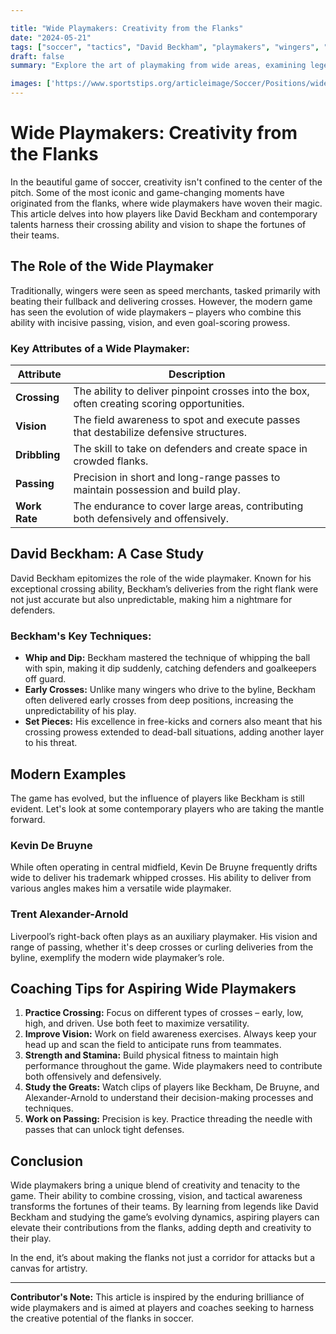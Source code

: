 ```yaml
---

title: "Wide Playmakers: Creativity from the Flanks"
date: "2024-05-21"
tags: ["soccer", "tactics", "David Beckham", "playmakers", "wingers", "crossing", "vision", "coaching"]
draft: false
summary: "Explore the art of playmaking from wide areas, examining legends like David Beckham and modern examples who excel in creating chances from the flanks with their exceptional crossing and vision."

images: ['https://www.sportstips.org/articleimage/Soccer/Positions/wide_playmakers_creativity_from_the_flanks.webp']
---
```


# Wide Playmakers: Creativity from the Flanks

In the beautiful game of soccer, creativity isn't confined to the center of the pitch. Some of the most iconic and game-changing moments have originated from the flanks, where wide playmakers have woven their magic. This article delves into how players like David Beckham and contemporary talents harness their crossing ability and vision to shape the fortunes of their teams.

## The Role of the Wide Playmaker

Traditionally, wingers were seen as speed merchants, tasked primarily with beating their fullback and delivering crosses. However, the modern game has seen the evolution of wide playmakers – players who combine this ability with incisive passing, vision, and even goal-scoring prowess.

### Key Attributes of a Wide Playmaker:

| Attribute        | Description                                                                       |
|------------------|----------------------------------------------------------------------------------|
| **Crossing**     | The ability to deliver pinpoint crosses into the box, often creating scoring opportunities. |
| **Vision**       | The field awareness to spot and execute passes that destabilize defensive structures.        |
| **Dribbling**    | The skill to take on defenders and create space in crowded flanks.                     |
| **Passing**      | Precision in short and long-range passes to maintain possession and build play.         |
| **Work Rate**    | The endurance to cover large areas, contributing both defensively and offensively.         |

## David Beckham: A Case Study

David Beckham epitomizes the role of the wide playmaker. Known for his exceptional crossing ability, Beckham’s deliveries from the right flank were not just accurate but also unpredictable, making him a nightmare for defenders.

### Beckham's Key Techniques:

- **Whip and Dip:** Beckham mastered the technique of whipping the ball with spin, making it dip suddenly, catching defenders and goalkeepers off guard.
- **Early Crosses:** Unlike many wingers who drive to the byline, Beckham often delivered early crosses from deep positions, increasing the unpredictability of his play.
- **Set Pieces:** His excellence in free-kicks and corners also meant that his crossing prowess extended to dead-ball situations, adding another layer to his threat.

## Modern Examples

The game has evolved, but the influence of players like Beckham is still evident. Let's look at some contemporary players who are taking the mantle forward.

### Kevin De Bruyne

While often operating in central midfield, Kevin De Bruyne frequently drifts wide to deliver his trademark whipped crosses. His ability to deliver from various angles makes him a versatile wide playmaker.

### Trent Alexander-Arnold

Liverpool’s right-back often plays as an auxiliary playmaker. His vision and range of passing, whether it's deep crosses or curling deliveries from the byline, exemplify the modern wide playmaker’s role.

## Coaching Tips for Aspiring Wide Playmakers

1. **Practice Crossing:** Focus on different types of crosses – early, low, high, and driven. Use both feet to maximize versatility.
2. **Improve Vision:** Work on field awareness exercises. Always keep your head up and scan the field to anticipate runs from teammates.
3. **Strength and Stamina:** Build physical fitness to maintain high performance throughout the game. Wide playmakers need to contribute both offensively and defensively.
4. **Study the Greats:** Watch clips of players like Beckham, De Bruyne, and Alexander-Arnold to understand their decision-making processes and techniques.
5. **Work on Passing:** Precision is key. Practice threading the needle with passes that can unlock tight defenses.

## Conclusion

Wide playmakers bring a unique blend of creativity and tenacity to the game. Their ability to combine crossing, vision, and tactical awareness transforms the fortunes of their teams. By learning from legends like David Beckham and studying the game’s evolving dynamics, aspiring players can elevate their contributions from the flanks, adding depth and creativity to their play.

In the end, it’s about making the flanks not just a corridor for attacks but a canvas for artistry.

---

**Contributor's Note:** This article is inspired by the enduring brilliance of wide playmakers and is aimed at players and coaches seeking to harness the creative potential of the flanks in soccer.
```
